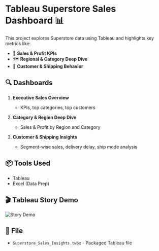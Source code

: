 # Tableau Superstore Sales Dashboard 📊

This project explores Superstore data using Tableau and highlights key metrics like:

- 🚀 **Sales & Profit KPIs**
- 🗺️ **Regional & Category Deep Dive**
- 👥 **Customer & Shipping Behavior**

## 🔍 Dashboards

1. **Executive Sales Overview**  
   - KPIs, top categories, top customers

2. **Category & Region Deep Dive**  
   - Sales & Profit by Region and Category

3. **Customer & Shipping Insights**  
   - Segment-wise sales, delivery delay, ship mode analysis

## 📦 Tools Used
- Tableau
- Excel (Data Prep)

## 🎬 Tableau Story Demo

![Story Demo](tableau_story_demo.gif.gif)

## 📎 File
- `Superstore_Sales_Insights.twbx` - Packaged Tableau file
